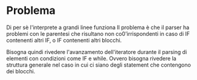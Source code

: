 # Problema

Di per sè l'interprete a grandi linee funziona
Il problema è che il parser ha problemi con le parentesi che risultano non co0'ìrrispondenti in caso di IF contenenti altri IF, o IF contenenti altri blocchi.

Bisogna quindi rivedere l'avanzamento dell'iteratore durante il parsing di elementi con condizioni come IF e while.
Ovvero bisogna rivedere la struttura generale nel caso in cui ci siano degli statement che contengono dei blocchi.